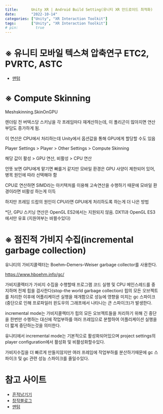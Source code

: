 ```yaml
---
title:      Unity XR | Android Build Setting(유니티 XR 안드로이드 최적화)
date:       "2022-10-14"
categories: ["Unity", "XR Interaction Toolkit"]
tags:       ["Unity", "XR Interaction Toolkit"]
# pin:        true
---
```


# ※ 유니티 모바일 텍스쳐 압축연구 ETC2, PVRTC, ASTC
- [맨텀](https://mentum.tistory.com/583)

# ※ Compute Skinning
Meshskinning.SkinOnGPU

렌더링 전 버텍스당 스키닝을 각 프레임마다 재계산하는데, 이 폴리곤이 많아지면 연산부담도 증가하게 됨.

이 연산은 CPU에서 처리하는데 Unity에서 옵션값을 통해 GPU에게 할당할 수도 있음

Player Settings > Player > Other Settings > Compute Skinning

해당 값이 활성 > GPU 연산, 비활성 > CPU 연산

언뜻 보면 GPU에게 맡기면 빠를거 같지만 모바일 환경은 GPU 사양이 제한되어 있어, 병목 원인에 따라 선택해야 함

CPU로 연산하면 SIMD라는 아키텍처를 이용해 고속연산을 수행하기 때문에 모바일 환경이라면 비활성 하는게 이득

하지만 프레임 드랍의 원인이 CPU라면 GPU에게 처리하도록 하는게 더 나은 방법

*단, GPU 스키닝 연산은 OpenGL ES2에서는 지원되지 않음. DX11과 OpenGL ES3에서만 유효 (지원여부는 바뀔수있다)

# ※ 점진적 가비지 수집(incremental garbage collection)
유니티의 가비지콜렉터는  Boehm–Demers–Weiser garbage collector를 사용한다. 

https://www.hboehm.info/gc/

가비지콜렉터가 가비지 수집을 수행할때 프로그램 코드 실행 및 CPU 메인스레드를 중지하며 전체 힙을 검사한다(stop-the world garbage collection) 힙의 모든 오브젝트를 처리한 이후에 어플리케이션 실행을 재개함으로 성능에 영향을 미치는 gc 스파이크(중단으로 인해 프로파일러 윈도우의 그래프에서 나타나는 큰 스파이크)가 발생한다.

incremental mode는 가비지콜렉터가 힙의 모든 오브젝트들을 처리하기 위해 긴 중단을 한번만 수행하는 대신에 작업부하를 여러 프레임으로 분할하여 어플리케이션 실행을 더 짧게 중단하는것을 의미한다. 

유니티에서 incremental mode는 기본적으로 활성화되어있으며 project settings의 player configuration에서 활성화 및 비활성화할수있다.

가비지수집을 더 빠르게 만들지않지만 여러 프레임에 작업부하를 분산하기때문에 gc 스파이크 및 gc 관련 성능 스파이크를 줄일수있다.

# 참고 사이트
- [흔적남기기](https://shkim0811.tistory.com/12)
- [창작블로그](https://learnandcreate.tistory.com/917)
- [맨텀](https://mentum.tistory.com/583)